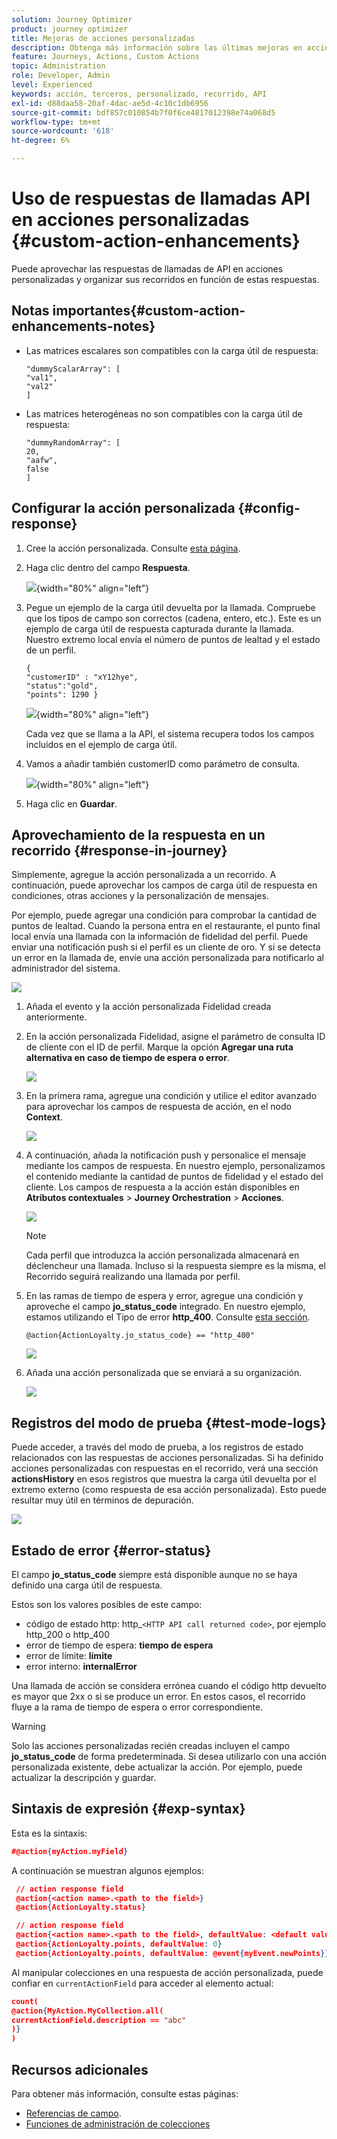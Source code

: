 ```yaml
---
solution: Journey Optimizer
product: journey optimizer
title: Mejoras de acciones personalizadas
description: Obtenga más información sobre las últimas mejoras en acciones personalizadas
feature: Journeys, Actions, Custom Actions
topic: Administration
role: Developer, Admin
level: Experienced
keywords: acción, terceros, personalizado, recorrido, API
exl-id: d88daa58-20af-4dac-ae5d-4c10c1db6956
source-git-commit: bdf857c010854b7f0f6ce4817012398e74a068d5
workflow-type: tm+mt
source-wordcount: '618'
ht-degree: 6%

---
```


# Uso de respuestas de llamadas API en acciones personalizadas {#custom-action-enhancements}

Puede aprovechar las respuestas de llamadas de API en acciones personalizadas y organizar sus recorridos en función de estas respuestas.

<!--
You can now leverage API call responses in custom actions and orchestrate your journeys based on these responses.

This capability was previously only available when using data sources. You can now use it with custom actions. 
-->

## Notas importantes{#custom-action-enhancements-notes}

<!--
* Custom actions should only be used with private or internal endpoints, and used with an appropriate capping or throttling limit. See [this page](../configuration/external-systems.md). 
-->

* Las matrices escalares son compatibles con la carga útil de respuesta:

  ```
  "dummyScalarArray": [
  "val1",
  "val2"
  ]
  ```

* Las matrices heterogéneas no son compatibles con la carga útil de respuesta:

  ```
  "dummyRandomArray": [
  20,
  "aafw",
  false
  ]
  ```

<!--
## Best practices{#custom-action-enhancements-best-practices}

A capping limit of 5000 calls/s is defined for all custom actions. This limit has been set based on customers usage, to protect external endpoints targeted by custom actions. You need to take this into account in your audience-based journeys by defining an appropriate reading rate (5000 profiles/s when custom actions are used). If needed, you can override this setting by defining a greater capping or throttling limit through our Capping/Throttling APIs. See [this page](../configuration/external-systems.md).

You should not target public endpoints with custom actions for various reasons:

* Without proper capping or throttling, there is a risk of sending too many calls to a public endpoint that may not support such volume.
* Profile data can be sent through custom actions, so targeting a public endpoint could lead to inadvertently sharing personal information externally.
* You have no control on the data being returned by public endpoints. If an endpoint changes its API or starts sending incorrect information, those will be made available in communications sent, with potential negative impacts.
-->

<!--
## Define the custom action {#define-custom-action}

When defining the custom action, two enhancements have been made available: the addition of the GET method and the new payload response field. The other options and parameters are unchanged. See [this page](../action/about-custom-action-configuration.md).

### Endpoint configuration {#endpoint-configuration}

The **URL configuration** section has been renamed **Endpoint configuration**.

In the **Method** drop-down, you can now select **GET**.

![](assets/action-response1.png){width="70%" align="left"}

### Payloads {#payloads-new}

The **Action parameters** section has been renamed **Payloads**. Two fields are available:

* The **Request** field: this field is only available for POST and PUT calling methods.
* The **Response** field: this is the new capability. This field as available for all calling methods.

>[!NOTE]
> 
>Both these fields are optional.

![](assets/action-response2.png){width="70%" align="left"}
-->

## Configurar la acción personalizada {#config-response}

1. Cree la acción personalizada. Consulte [esta página](../action/about-custom-action-configuration.md).

1. Haga clic dentro del campo **Respuesta**.

   ![](assets/action-response2.png){width="80%" align="left"}

1. Pegue un ejemplo de la carga útil devuelta por la llamada. Compruebe que los tipos de campo son correctos (cadena, entero, etc.). Este es un ejemplo de carga útil de respuesta capturada durante la llamada. Nuestro extremo local envía el número de puntos de lealtad y el estado de un perfil.

   ```
   {
   "customerID" : "xY12hye",    
   "status":"gold",
   "points": 1290 }
   ```

   ![](assets/action-response4.png){width="80%" align="left"}

   Cada vez que se llama a la API, el sistema recupera todos los campos incluidos en el ejemplo de carga útil.

1. Vamos a añadir también customerID como parámetro de consulta.

   ![](assets/action-response9.png){width="80%" align="left"}

1. Haga clic en **Guardar**.

## Aprovechamiento de la respuesta en un recorrido {#response-in-journey}

Simplemente, agregue la acción personalizada a un recorrido. A continuación, puede aprovechar los campos de carga útil de respuesta en condiciones, otras acciones y la personalización de mensajes.

Por ejemplo, puede agregar una condición para comprobar la cantidad de puntos de lealtad. Cuando la persona entra en el restaurante, el punto final local envía una llamada con la información de fidelidad del perfil. Puede enviar una notificación push si el perfil es un cliente de oro. Y si se detecta un error en la llamada de, envíe una acción personalizada para notificarlo al administrador del sistema.

![](assets/action-response5.png)

1. Añada el evento y la acción personalizada Fidelidad creada anteriormente.

1. En la acción personalizada Fidelidad, asigne el parámetro de consulta ID de cliente con el ID de perfil. Marque la opción **Agregar una ruta alternativa en caso de tiempo de espera o error**.

   ![](assets/action-response10.png)

1. En la primera rama, agregue una condición y utilice el editor avanzado para aprovechar los campos de respuesta de acción, en el nodo **Context**.

   ![](assets/action-response6.png)

1. A continuación, añada la notificación push y personalice el mensaje mediante los campos de respuesta. En nuestro ejemplo, personalizamos el contenido mediante la cantidad de puntos de fidelidad y el estado del cliente. Los campos de respuesta a la acción están disponibles en **Atributos contextuales** > **Journey Orchestration** > **Acciones**.

   ![](assets/action-response8.png)

   >[!NOTE]
   >
   >Cada perfil que introduzca la acción personalizada almacenará en déclencheur una llamada. Incluso si la respuesta siempre es la misma, el Recorrido seguirá realizando una llamada por perfil.

1. En las ramas de tiempo de espera y error, agregue una condición y aproveche el campo **jo_status_code** integrado. En nuestro ejemplo, estamos utilizando el
   Tipo de error **http_400**. Consulte [esta sección](#error-status).

   ```
   @action{ActionLoyalty.jo_status_code} == "http_400"
   ```

   ![](assets/action-response7.png)

1. Añada una acción personalizada que se enviará a su organización.

   ![](assets/action-response11.png)

## Registros del modo de prueba {#test-mode-logs}

Puede acceder, a través del modo de prueba, a los registros de estado relacionados con las respuestas de acciones personalizadas. Si ha definido acciones personalizadas con respuestas en el recorrido, verá una sección **actionsHistory** en esos registros que muestra la carga útil devuelta por el extremo externo (como respuesta de esa acción personalizada). Esto puede resultar muy útil en términos de depuración.

![](assets/action-response12.png)

## Estado de error {#error-status}

El campo **jo_status_code** siempre está disponible aunque no se haya definido una carga útil de respuesta.

Estos son los valores posibles de este campo:

* código de estado http: http_`<HTTP API call returned code>`, por ejemplo http_200 o http_400
* error de tiempo de espera: **tiempo de espera**
* error de límite: **límite**
* error interno: **internalError**

Una llamada de acción se considera errónea cuando el código http devuelto es mayor que 2xx o si se produce un error. En estos casos, el recorrido fluye a la rama de tiempo de espera o error correspondiente.

>[!WARNING]
>
>Solo las acciones personalizadas recién creadas incluyen el campo **jo_status_code** de forma predeterminada. Si desea utilizarlo con una acción personalizada existente, debe actualizar la acción. Por ejemplo, puede actualizar la descripción y guardar.

## Sintaxis de expresión {#exp-syntax}

Esta es la sintaxis:

```json
#@action{myAction.myField} 
```

A continuación se muestran algunos ejemplos:

```json
 // action response field
 @action{<action name>.<path to the field>}
 @action{ActionLoyalty.status}
```

```json
 // action response field
 @action{<action name>.<path to the field>, defaultValue: <default value expression>}
 @action{ActionLoyalty.points, defaultValue: 0}
 @action{ActionLoyalty.points, defaultValue: @event{myEvent.newPoints}}
```

Al manipular colecciones en una respuesta de acción personalizada, puede confiar en `currentActionField` para acceder al elemento actual:

```json
count(
@action{MyAction.MyCollection.all(
currentActionField.description == "abc"
)}
)
```

## Recursos adicionales

Para obtener más información, consulte estas páginas:

* [Referencias de campo](../building-journeys/expression/field-references.md).
* [Funciones de administración de colecciones](../building-journeys/expression/collection-management-functions.md)
